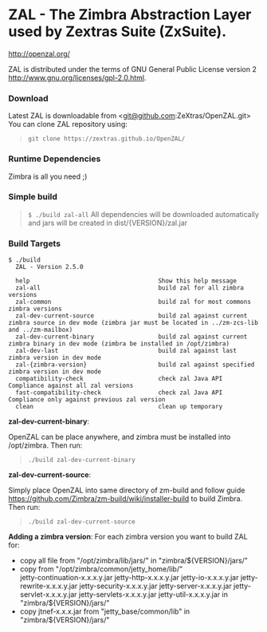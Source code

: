 # ZAL - The Zimbra Abstraction Layer used by Zextras Suite (ZxSuite).

<http://openzal.org/>

ZAL is distributed under the terms of GNU General Public License version 2 <http://www.gnu.org/licenses/gpl-2.0.html>.

### Download

Latest ZAL is downloadable from <git@github.com:ZeXtras/OpenZAL.git>
You can clone ZAL repository using:

> `git clone https://zextras.github.io/OpenZAL/`

### Runtime Dependencies

Zimbra is all you need ;)

### Simple build

> `$ ./build zal-all`
> All dependencies will be downloaded automatically and jars will be created in dist/{VERSION}/zal.jar

### Build Targets

```
$ ./build
  ZAL - Version 2.5.0

  help                                    Show this help message
  zal-all                                 build zal for all zimbra versions
  zal-common                              build zal for most commons zimbra versions
  zal-dev-current-source                  build zal against current zimbra source in dev mode (zimbra jar must be located in ../zm-zcs-lib and ../zm-mailbox)
  zal-dev-current-binary                  build zal against current zimbra binary in dev mode (zimbra be installed in /opt/zimbra)
  zal-dev-last                            build zal against last zimbra version in dev mode
  zal-{zimbra-version}                    build zal against specified zimbra version in dev mode
  compatibility-check                     check zal Java API Compliance against all zal versions
  fast-compatibility-check                check zal Java API Compliance only against previous zal version
  clean                                   clean up temporary
```

**zal-dev-current-binary**:

OpenZAL can be place anywhere, and zimbra must be installed into /opt/zimbra.
Then run:

> `./build zal-dev-current-binary`

**zal-dev-current-source**:

Simply place OpenZAL into same directory of zm-build and follow guide <https://github.com/Zimbra/zm-build/wiki/installer-build> to
build Zimbra. Then run:

> `./build zal-dev-current-source`

**Adding a zimbra version**:
For each zimbra version you want to build ZAL for:

- copy all file from "/opt/zimbra/lib/jars/" in "zimbra/${VERSION}/jars/"
- copy from "/opt/zimbra/common/jetty_home/lib/"  
  jetty-continuation-x.x.x.y.jar
  jetty-http-x.x.x.y.jar
  jetty-io-x.x.x.y.jar
  jetty-rewrite-x.x.x.y.jar
  jetty-security-x.x.x.y.jar
  jetty-server-x.x.x.y.jar
  jetty-servlet-x.x.x.y.jar
  jetty-servlets-x.x.x.y.jar
  jetty-util-x.x.x.y.jar
  in "zimbra/${VERSION}/jars/"
- copy jtnef-x.x.x.jar from "jetty_base/common/lib" in "zimbra/${VERSION}/jars/"
